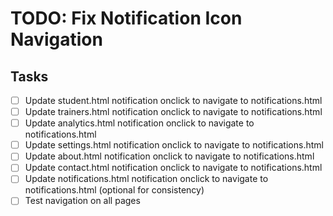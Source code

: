 # TODO: Fix Notification Icon Navigation

## Tasks
- [ ] Update student.html notification onclick to navigate to notifications.html
- [ ] Update trainers.html notification onclick to navigate to notifications.html
- [ ] Update analytics.html notification onclick to navigate to notifications.html
- [ ] Update settings.html notification onclick to navigate to notifications.html
- [ ] Update about.html notification onclick to navigate to notifications.html
- [ ] Update contact.html notification onclick to navigate to notifications.html
- [ ] Update notifications.html notification onclick to navigate to notifications.html (optional for consistency)
- [ ] Test navigation on all pages
